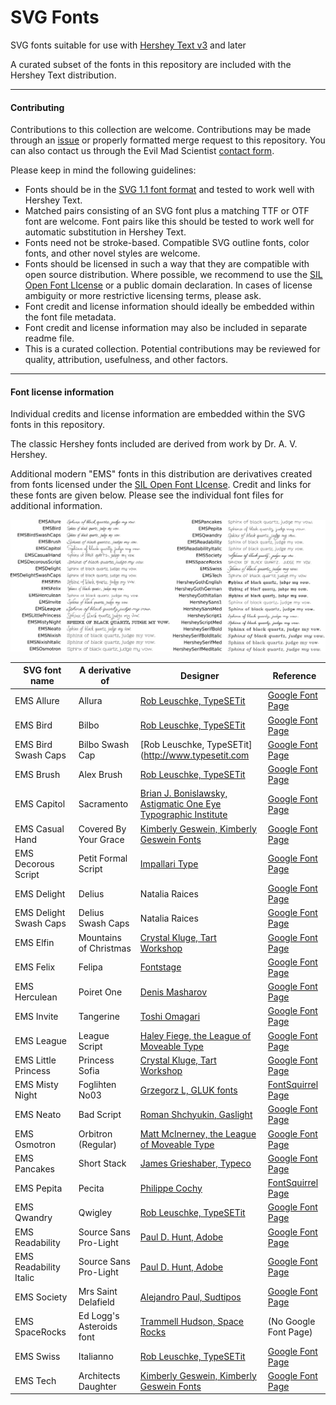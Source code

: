 # SVG Fonts

SVG fonts suitable for use with [Hershey Text v3](https://gitlab.com/oskay/hershey-text) and later

A curated subset of the fonts in this repository are included with the Hershey Text distribution.

----

#### Contributing

Contributions to this collection are welcome. Contributions may be made through an [issue](https://gitlab.com/oskay/svg-fonts/issues) or properly formatted merge request to this repository.
You can also contact us through the Evil Mad Scientist [contact form](https://shop.evilmadscientist.com/contact).

Please keep in mind the following guidelines:
*  Fonts should be in the [SVG 1.1 font format](https://www.w3.org/TR/SVG11/fonts.html) and tested to work well with Hershey Text.
*  Matched pairs consisting of an SVG font plus a matching TTF or OTF font are welcome. 
Font pairs like this should be tested to work well for automatic substitution in Hershey Text.
*  Fonts need not be stroke-based. Compatible SVG outline fonts, color fonts, and other novel styles are welcome.
*  Fonts should be licensed in such a way that they are compatible with open source distribution.
Where possible, we recommend to use the [SIL Open Font LIcense](https://scripts.sil.org/OFL) or a public
domain declaration. In cases of license ambiguity or more restrictive licensing terms, please ask.
*  Font credit and license information should ideally be embedded within the font file metadata.
*  Font credit and license information may also be included in separate readme file.
*  This is a curated collection. Potential contributions may be reviewed for quality, attribution, usefulness, and other factors.


----

#### Font license information

Individual credits and license information are embedded within the SVG fonts in this repository.

The classic Hershey fonts included are derived from
work by Dr. A. V. Hershey.

Additional modern "EMS" fonts in this distribution are
derivatives created from fonts licensed under the [SIL Open Font LIcense](https://scripts.sil.org/OFL). Credit and links for these fonts are given below.
Please see the individual font files for additional information.


![Sample table, generated by the Extensions - Text - Hershey Text - Utilities - Generate Font Table function](samples.png)

SVG font name | A derivative of | Designer | Reference
--------------|-----------------|----------|-------------
EMS Allure | Allura | [Rob Leuschke, TypeSETit](http://www.typesetit.com) | [Google Font Page](https://fonts.google.com/specimen/Allura)
EMS Bird | Bilbo | [Rob Leuschke, TypeSETit](http://www.typesetit.com) | [Google Font Page](https://fonts.google.com/specimen/Bilbo)
EMS Bird Swash Caps | Bilbo Swash Cap | [Rob Leuschke, TypeSETit](http://www.typesetit.com | [Google Font Page](https://fonts.google.com/specimen/Bilbo+Swash+Caps)
EMS Brush | Alex Brush | [Rob Leuschke, TypeSETit](http://www.typesetit.com) | [Google Font Page](https://fonts.google.com/specimen/Alex+Brush)
EMS Capitol | Sacramento | [Brian J. Bonislawsky, Astigmatic One Eye Typographic Institute](http://www.astigmatic.com) | [Google Font Page](https://fonts.google.com/specimen/Sacramento)
EMS Casual Hand | Covered By Your Grace | [Kimberly Geswein, Kimberly Geswein Fonts](http://www.kimberlygeswein.com/) | [Google Font Page](https://fonts.google.com/specimen/Covered+By+Your+Grace)
EMS Decorous Script | Petit Formal Script | [Impallari Type](http://www.impallari.com) | [Google Font Page](https://fonts.google.com/specimen/Petit+Formal+Script)
EMS Delight | Delius | Natalia Raices | [Google Font Page](https://fonts.google.com/specimen/Delius)
EMS Delight Swash Caps | Delius Swash Caps | Natalia Raices | [Google Font Page](https://fonts.google.com/specimen/Delius+Swash+Caps)
EMS Elfin | Mountains of Christmas | [Crystal Kluge, Tart Workshop](http://www.tartworkshop.com) | [Google Font Page](https://fonts.google.com/specimen/Mountains+of+Christmas)
EMS Felix | Felipa | [Fontstage](https://twitter.com/fontstage) | [Google Font Page](https://fonts.google.com/specimen/Felipa)
EMS Herculean | Poiret One | [Denis Masharov](https://www.myfonts.com/foundry/Denis_Masharov/) | [Google Font Page](https://fonts.google.com/specimen/Poiret+One)
EMS Invite | Tangerine | [Toshi Omagari](http://tosche.net/about) | [Google Font Page](https://fonts.google.com/specimen/Tangerine)
EMS League | League Script | [Haley Fiege, the League of Moveable Type](https://www.theleagueofmoveabletype.com) | [Google Font Page](https://fonts.google.com/specimen/League+Script)
EMS Little Princess | Princess Sofia | [Crystal Kluge, Tart Workshop](http://www.tartworkshop.com) | [Google Font Page](https://fonts.google.com/specimen/Allura)
EMS Misty Night | Foglihten No03 | [Grzegorz L, GLUK fonts](http://www.glukfonts.pl) | [FontSquirrel Page](https://www.fontsquirrel.com/fonts/foglihten)
EMS Neato | Bad Script | [Roman Shchyukin, Gaslight](https://www.myfonts.com/foundry/Gaslight/) | [Google Font Page](https://fonts.google.com/specimen/Bad+Script)
EMS Osmotron | Orbitron (Regular) | [Matt McInerney, the League of Moveable Type](https://www.theleagueofmoveabletype.com) | [Google Font Page](https://fonts.google.com/specimen/Orbitron)
EMS Pancakes | Short Stack | [James Grieshaber, Typeco](http://www.typeco.com) | [Google Font Page](https://fonts.google.com/specimen/Short+Stack)
EMS Pepita | Pecita | [Philippe Cochy](http://pecita.eu/police-en.php) | [FontSquirrel Page](https://www.fontsquirrel.com/fonts/Pecita)
EMS Qwandry | Qwigley | [Rob Leuschke, TypeSETit](http://www.typesetit.com) | [Google Font Page](https://fonts.google.com/specimen/Qwigley)
EMS Readability | Source Sans Pro-Light | [Paul D. Hunt, Adobe](http://www.adobe.com) | [Google Font Page](https://fonts.google.com/specimen/Source+Sans+Pro)
EMS Readability Italic | Source Sans Pro-Light | [Paul D. Hunt, Adobe](http://www.adobe.com) | [Google Font Page](https://fonts.google.com/specimen/Source+Sans+Pro)
EMS Society | Mrs Saint Delafield | [Alejandro Paul, Sudtipos](http://www.sudtipos.com) | [Google Font Page](https://fonts.google.com/specimen/Mrs+Saint+Delafield)
EMS SpaceRocks | Ed Logg's Asteroids font | [Trammell Hudson, Space Rocks](https://trmm.net/Asteroids_font) | (No Google Font Page)
EMS Swiss | Italianno | [Rob Leuschke, TypeSETit](http://www.typesetit.com) | [Google Font Page](https://fonts.google.com/specimen/Italianno)
EMS Tech | Architects Daughter | [Kimberly Geswein, Kimberly Geswein Fonts](http://www.kimberlygeswein.com/) | [Google Font Page](https://fonts.google.com/specimen/Architects+Daughter)

